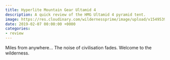 ```yaml
---
title: Hyperlite Mountain Gear Ultamid 4
description: A quick review of the HMG Ultamid 4 pyramid tent.
image: https://res.cloudinary.com/wildernessprime/image/upload/v1549539837/tent.jpg
date: 2019-02-07 00:00:00 +0000
categories:
- review
---
```

Miles from anywhere... The noise of civilisation fades. Welcome to the wilderness. 